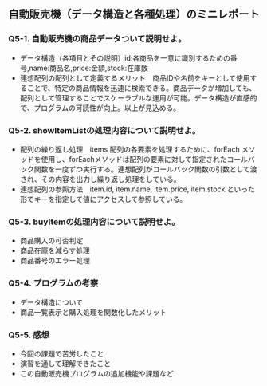 ## 自動販売機（データ構造と各種処理）のミニレポート
### Q5-1. 自動販売機の商品データついて説明せよ。
* データ構造（各項目とその説明）id:各商品を一意に識別するための番号,name:商品名,price:金額,stock:在庫数
* 連想配列の配列として定義するメリット　商品IDや名前をキーとして使用することで、特定の商品情報を迅速に検索できる。商品データが増加しても、配列として管理することでスケーラブルな運用が可能。データ構造が直感的で、プログラムの可読性が向上。以上が見込める。
### Q5-2. showItemListの処理内容について説明せよ。
* 配列の繰り返し処理　items 配列の各要素を処理するために、forEach メソッドを使用し、forEachメソッドは配列の要素に対して指定されたコールバック関数を一度ずつ実行する。連想配列がコールバック関数の引数として渡され、その内容を出力し繰り返し処理をしている。
* 連想配列の参照方法　item.id, item.name, item.price, item.stock といった形でキーを指定して値にアクセスして参照している。
### Q5-3. buyItemの処理内容について説明せよ。
* 商品購入の可否判定
* 商品在庫を減らす処理
* 商品番号のエラー処理
### Q5-4. プログラムの考察
* データ構造について
* 商品一覧表示と購入処理を関数化したメリット
### Q5-5. 感想
* 今回の課題で苦労したこと
* 演習を通して理解できたこと
* この自動販売機プログラムの追加機能や課題など
